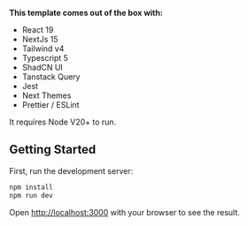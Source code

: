 **This template comes out of the box with:**

- React 19
- NextJs 15
- Tailwind v4
- Typescript 5
- ShadCN UI
- Tanstack Query
- Jest
- Next Themes
- Prettier / ESLint

It requires Node V20+ to run.

## Getting Started

First, run the development server:

```bash
npm install
npm run dev
```

Open [http://localhost:3000](http://localhost:3000) with your browser to see the result.
